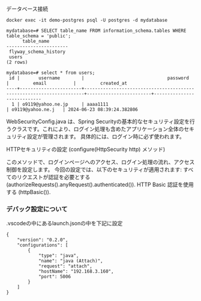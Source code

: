 
データベース接続
```
docker exec -it demo-postgres psql -U postgres -d mydatabase
```

```
mydatabase=# SELECT table_name FROM information_schema.tables WHERE table_schema = 'public';
      table_name
-----------------------
 flyway_schema_history
 users
(2 rows)

mydatabase=# select * from users;
 id |       username        |                               password                               |         email          |         created_at
----+-----------------------+----------------------------------------------------------------------+------------------------+----------------------------     
  1 | o9119@yahoo.ne.jp     | aaaa1111                                                             | o9119@yahoo.ne.j   | 2024-06-23 08:39:24.382806   
```


WebSecurityConfig.java は、Spring Securityの基本的なセキュリティ設定を行うクラスです。これにより、ログイン処理も含めたアプリケーション全体のセキュリティ設定が管理されます。
具体的には、ログイン時に必ず使われます。


HTTPセキュリティの設定 (configure(HttpSecurity http) メソッド)

このメソッドで、ログインページへのアクセス、ログイン処理の流れ、アクセス制御を設定します。
今回の設定では、以下のセキュリティが適用されます:
すべてのリクエストが認証を必要とする (authorizeRequests().anyRequest().authenticated()).
HTTP Basic 認証を使用する (httpBasic()).



### デバック設定について
.vscodeの中にあるlaunch.jsonの中を下記に設定
```
{
    "version": "0.2.0",
    "configurations": [
        {
            "type": "java",
            "name": "java (Attach)",
            "request": "attach",
            "hostName": "192.168.3.160",
            "port": 5006
        }
    ]
}


```
